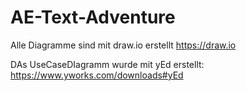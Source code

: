 # AE-Text-Adventure

Alle Diagramme sind mit draw.io erstellt 
https://draw.io

DAs UseCaseDIagramm wurde mit yEd erstellt:
https://www.yworks.com/downloads#yEd